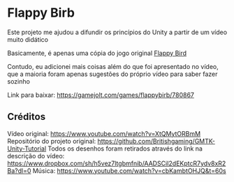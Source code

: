 # Flappy Birb

Este projeto me ajudou a difundir os princípios do Unity a partir de um vídeo muito didático

Basicamente, é apenas uma cópia do jogo original [Flappy Bird](https://pt.wikipedia.org/wiki/Flappy_Bird)

Contudo, eu adicionei mais coisas além do que foi apresentado no vídeo, que a maioria foram apenas sugestões do próprio vídeo para saber fazer sozinho

Link para baixar: <https://gamejolt.com/games/flappybirb/780867>

## Créditos

Vídeo original: <https://www.youtube.com/watch?v=XtQMytORBmM>
Repositório do projeto original: <https://github.com/Britishgaming/GMTK-Unity-Tutorial>
Todos os desenhos foram retirados através do link na descrição do vídeo: <https://www.dropbox.com/sh/h5vez7ltgbmfnib/AADSCiI2dEKptcR7ydv8xR2Ba?dl=0>
Música: <https://www.youtube.com/watch?v=cbKambtOHJQ&t=60s>
